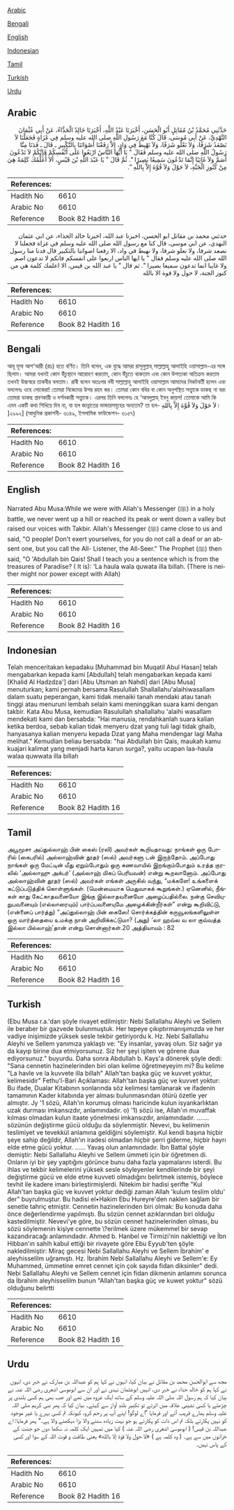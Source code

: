 [Arabic](#arabic)

[Bengali](#bengali)

[English](#english)

[Indonesian](#indonesian)

[Tamil](#tamil)

[Turkish](#turkish)

[Urdu](#urdu)

## Arabic


<div dir="rtl" lang="ar" style={{fontSize:'larger',backgroundColor:'#f8f9fa',padding:20}}>
حَدَّثَنِي مُحَمَّدُ بْنُ مُقَاتِلٍ أَبُو الْحَسَنِ، أَخْبَرَنَا عَبْدُ اللَّهِ، أَخْبَرَنَا خَالِدٌ الْحَذَّاءُ، عَنْ أَبِي عُثْمَانَ النَّهْدِيِّ، عَنْ أَبِي مُوسَى، قَالَ كُنَّا مَعَ رَسُولِ اللَّهِ صلى الله عليه وسلم فِي غَزَاةٍ فَجَعَلْنَا لاَ نَصْعَدُ شَرَفًا، وَلاَ نَعْلُو شَرَفًا، وَلاَ نَهْبِطُ فِي وَادٍ، إِلاَّ رَفَعْنَا أَصْوَاتَنَا بِالتَّكْبِيرِ ـ قَالَ ـ فَدَنَا مِنَّا رَسُولُ اللَّهِ صلى الله عليه وسلم فَقَالَ ‏"‏ يَا أَيُّهَا النَّاسُ ارْبَعُوا عَلَى أَنْفُسِكُمْ فَإِنَّكُمْ لاَ تَدْعُونَ أَصَمَّ وَلاَ غَائِبًا إِنَّمَا تَدْعُونَ سَمِيعًا بَصِيرًا ‏"‏‏.‏ ثُمَّ قَالَ ‏"‏ يَا عَبْدَ اللَّهِ بْنَ قَيْسٍ، أَلاَ أُعَلِّمُكَ كَلِمَةً هِيَ مِنْ كُنُوزِ الْجَنَّةِ، لاَ حَوْلَ وَلاَ قُوَّةَ إِلاَّ بِاللَّهِ ‏"‏‏.‏
</div>
<div style={{backgroundColor:'#f8f9fa',padding:20, marginBottom: 10}}><table> <thead> <tr> <th>References:</th> <th></th> </tr> </thead> <tbody><tr><td>Hadith No</td><td>6610</td></tr><tr><td>Arabic No</td><td>6610</td></tr><tr><td>Reference</td><td>Book 82 Hadith 16</td></tr></tbody></table></div>


<div dir="rtl" lang="ar" style={{fontSize:'larger',backgroundColor:'#f8f9fa',padding:20}}>
حدثني محمد بن مقاتل ابو الحسن، اخبرنا عبد الله، اخبرنا خالد الحذاء، عن ابي عثمان النهدي، عن ابي موسى، قال كنا مع رسول الله صلى الله عليه وسلم في غزاة فجعلنا لا نصعد شرفا، ولا نعلو شرفا، ولا نهبط في واد، الا رفعنا اصواتنا بالتكبير قال فدنا منا رسول الله صلى الله عليه وسلم فقال " يا ايها الناس اربعوا على انفسكم فانكم لا تدعون اصم ولا غايبا انما تدعون سميعا بصيرا ". ثم قال " يا عبد الله بن قيس، الا اعلمك كلمة هي من كنوز الجنة، لا حول ولا قوة الا بالله
</div>
<div style={{backgroundColor:'#f8f9fa',padding:20, marginBottom: 10}}><table> <thead> <tr> <th>References:</th> <th></th> </tr> </thead> <tbody><tr><td>Hadith No</td><td>6610</td></tr><tr><td>Arabic No</td><td>6610</td></tr><tr><td>Reference</td><td>Book 82 Hadith 16</td></tr></tbody></table></div>

## Bengali


<div dir="ltr" lang="bn" style={{fontSize:'larger',backgroundColor:'#f8f9fa',padding:20}}>
আবূ মূসা আশ‘আরী (রাঃ) হতে বর্ণিত। তিনি বলেন, এক যুদ্ধে আমরা রাসূলুল্লাহ্ সাল্লাল্লাহু আলাইহি ওয়াসাল্লাম-এর সঙ্গে ছিলাম। আমরা যখনই কোন উঁচুস্থানে আরোহণ করতাম, কোন উঁচুতে থাকতাম এবং কোন উপত্যকা অতিক্রম করতাম তখনই উচ্চস্বরে তাকবীর বলতাম। রাবী বলেন অতঃপর নবী সাল্লাল্লাহু আলাইহি ওয়াসাল্লাম আমাদের নিকটবর্তী হলেন এবং বললেনঃ ওহে লোকেরা! তোমরা নিজেদের উপর রহম কর। তোমরা কোন বধির বা কোন অনুপস্থিত সত্ত্বাকে ডাকছ না বরং তোমরা ডাকছ শ্রবণকারী ও দর্শনকারী সত্ত্বাকে। এরপর তিনি বললেনঃ হে ‘আবদুল্লাহ্ ইবনু কায়স! তোমাকে আমি কি এমন একটি কথা শিখিয়ে দিব না, যা হল জান্নাতের ভান্ডারসমূহের অন্যতম? তা হল- لاَ حَوْلَ وَلاَ قُوَّةَ إِلاَّ بِاللهِ। ]২৯৯২] (আধুনিক প্রকাশনী- ৬১৪৯, ইসলামিক ফাউন্ডেশন- ৬১৫৭)
</div>
<div style={{backgroundColor:'#f8f9fa',padding:20, marginBottom: 10}}><table> <thead> <tr> <th>References:</th> <th></th> </tr> </thead> <tbody><tr><td>Hadith No</td><td>6610</td></tr><tr><td>Arabic No</td><td>6610</td></tr><tr><td>Reference</td><td>Book 82 Hadith 16</td></tr></tbody></table></div>

## English


<div dir="ltr" lang="en" style={{fontSize:'larger',backgroundColor:'#f8f9fa',padding:20}}>
Narrated Abu Musa:While we were with Allah's Messenger (ﷺ) in a holy battle, we never went up a hill or reached its peak or went down a valley but raised our voices with Takbir. Allah's Messenger (ﷺ) came close to us and said, "O people! Don't exert yourselves, for you do not call a deaf or an absent one, but you call the All- Listener, the All-Seer." The Prophet (ﷺ) then said, "O 'Abdullah bin Qais! Shall I teach you a sentence which is from the treasures of Paradise? ( It is): 'La haula wala quwata illa billah. (There is neither might nor power except with Allah)
</div>
<div style={{backgroundColor:'#f8f9fa',padding:20, marginBottom: 10}}><table> <thead> <tr> <th>References:</th> <th></th> </tr> </thead> <tbody><tr><td>Hadith No</td><td>6610</td></tr><tr><td>Arabic No</td><td>6610</td></tr><tr><td>Reference</td><td>Book 82 Hadith 16</td></tr></tbody></table></div>

## Indonesian


<div dir="ltr" lang="id" style={{fontSize:'larger',backgroundColor:'#f8f9fa',padding:20}}>
Telah menceritakan kepadaku [Muhammad bin Muqatil Abul Hasan] telah mengabarkan kepada kami [Abdullah] telah mengabarkan kepada kami [Khalid Al Hadzdza'] dari [Abu Utsman an Nahdi] dari [Abu Musa] menuturkan; kami pernah bersama Rasulullah Shallallahu'alaihiwasallam dalam suatu peperangan, kami tidak menaiki tanah mendaki atau tanah tinggi atau menuruni lembah selain kami meninggikan suara kami dengan takbir. Kata Abu Musa, kemudian Rasulullah shallallahu 'alaihi wasallam mendekati kami dan bersabda: "Hai manusia, rendahkanlah suara kalian ketika berdoa, sebab kalian tidak menyeru dzat yang tuli lagi tidak ghaib, hanyasanya kalian menyeru kepada Dzat yang Maha mendengar lagi Maha melihat." Kemudian beliau bersabda: "hai Abdullah bin Qais, maukah kamu kuajari kalimat yang menjadi harta karun surga?, yaitu ucapan laa-haula walaa quwwata illa billah
</div>
<div style={{backgroundColor:'#f8f9fa',padding:20, marginBottom: 10}}><table> <thead> <tr> <th>References:</th> <th></th> </tr> </thead> <tbody><tr><td>Hadith No</td><td>6610</td></tr><tr><td>Arabic No</td><td>6610</td></tr><tr><td>Reference</td><td>Book 82 Hadith 16</td></tr></tbody></table></div>

## Tamil


<div dir="ltr" lang="ta" style={{fontSize:'larger',backgroundColor:'#f8f9fa',padding:20}}>
அபூமூசா அப்துல்லாஹ் பின் கைஸ் (ரலி) அவர்கள் கூறியதாவது: நாங்கள் ஒரு போரில் (கைபரில்) அல்லாஹ்வின் தூதர் (ஸல்) அவர்களு டன் இருந்தோம். அப்போது நாங்கள் ஒரு மேட்டின் மீது ஏறும்போதும் ஒரு கணவாயில் இறங்கும்போதும் உரத்த குரலில் ‘அல்லாஹு அக்பர்’ (அல்லாஹ் மிகப் பெரியவன்) என்று கூறலானோம். அப்போது அல்லாஹ்வின் தூதர் (ஸல்) அவர்கள் எங்கள் அருகில் வந்து, “மக்களே! உங்களைக் கட்டுப்படுத்திக் கொள்ளுங்கள். (மென்மையாக மெதுவாகக் கூறுங்கள்.) ஏனெனில், நீங்கள் காது கேட்காதவனையோ இங்கு இல்லாதவனையோ அழைப்பதில்லை. நன்கு செவியுறுபவனையும் (எல்லாரையும்) பார்ப்பவனையுமே அழைக்கின்றீர்கள்” என்று கூறிவிட்டு, (என்னைப் பார்த்து) “அப்துல்லாஹ் பின் கைஸே! சொர்க்கத்தின் கருவூலங்களிலுள்ள ஒரு வார்த்தையை உமக்கு நான் அறிவிக்கட்டுமா? (அது) ‘லா ஹவ்ல வ லா குவ்வத்த இல்லா பில்லாஹ்’தான் என்று சொன்னார்கள்.20 அத்தியாயம் : 82
</div>
<div style={{backgroundColor:'#f8f9fa',padding:20, marginBottom: 10}}><table> <thead> <tr> <th>References:</th> <th></th> </tr> </thead> <tbody><tr><td>Hadith No</td><td>6610</td></tr><tr><td>Arabic No</td><td>6610</td></tr><tr><td>Reference</td><td>Book 82 Hadith 16</td></tr></tbody></table></div>

## Turkish


<div dir="ltr" lang="tr" style={{fontSize:'larger',backgroundColor:'#f8f9fa',padding:20}}>
(Ebu Musa r.a.'dan şöyle rivayet edilmiştir: Nebi Sallallahu Aleyhi ve Sellem ile beraber bir gazvede bulunmuştuk. Her tepeye çıkıptırmanışımızda ve her vadiye inişimizde yüksek sesle tekbir getiriyordu k. Hz. Nebi Sallallahu Aleyhi ve Sellem yanımıza yaklaştı ve: "Ey insanlar, yavaş olun. Siz sağır ya da kayıp birine dua etmiyorsunuz. Siz her şeyi işiten ve görene dua ediyorsunuz." buyurdu. Daha sonra Abdullah b. Kays'a dönerek şöyle dedi: "Sana cennetin hazinelerinden biri olan kelime öğretmeyeyim mi? Bu kelime "La havle ve la kuvvete illa billah" Allah'tan başka güç ve kuvvet yoktur, kelimesidir" Fethu'l-Bari Açıklaması: Allah'tan başka güç ve kuvvet yoktur: Bu ifade, Dualar Kitabının sonlarında söz kelimesi tamlanarak ve ifadenin tamamının Kader kitabında yer alması bulunmasından ötürü özetle yer almıştır. Jy '1 sözü, Allah'ın korumuş olması haricinde kulun isyankarlıktan uzak durması imkansızdır, anlamındadır. o) '1) sözü ise, Allah'ın muvaffak kılması olmadan kulun itaate yönelmesi imkansızdır, anlamındadır. ....... sözünün değiştirme gücü olduğu da söylenmiştir. Nevevi, bu kelimenin teslimiyet ve tevekkül anlamına geldiğini söylemiştir. Kul kendi başına hiçbir şeye sahip değildir, Allah'ın iradesi olmadan hiçbir şerri giderme, hiçbir hayrı elde etme gücü yoktur. ...... Yavaş olun anlamındadır. İbn Battal şöyle demiştir: Nebi Sallallahu Aleyhi ve Sellem ümmeti için bir öğretmen di. Onların iyi bir şey yaptığını görünce bunu daha fazla yapmalarını isterdi. Bu ihlas ve tekbir kelimelerini yüksek sesle söyleyenler kendilerinde bir şeyi değiştirme gücü ve elde etme kuvveti olmadığını belirtmek istemiş, böylece tevhit ile kadere imanı birleştirmişlerdi. Nitekim bir hadisi şerifte "Kul Allah'tan başka güç ve kuvvet yoktur dediği zaman Allah 'kulum teslim oldu' der" buyrulmuştur. Bu hadisi el•Hakim Ebu Hureyre'den naklen sağlam bir senetle tahriç etmiştir. Cennetin hazinelerinden biri olmak: Bu konuda daha önce değerlendirme yapılmıştı. Bu sözün cennet azıklarından biri olduğu kastedilmiştir. Nevevi'ye göre, bu sözün cennet hazinelerinden olması, bu sözü söylemenin kişiye cennette \?erilmek üzere mükemmel bir sevap kazandıracağı anlamındadır. Ahmed b. Hanbel ve Tirmizi'nin naklettiği ve İbn Hibban'ın sahih kabul ettiği bir rivayete göre Ebu Eyyub'ten şöyle nakledilmiştir: Miraç gecesi Nebi Sallallahu Aleyhi ve Sellem İbrahim' e aleyhisselilm uğramıştı. Hz. İbrahim Nebi Sallallahu Aleyhi ve Sellem'e: Ey Muhammed, ümmetine emret cennet için çok sayıda fidan diksinler" dedi. Nebi Sallallahu Aleyhi ve Sellem cennet için fidan dikmenin anlamını sorunca da İbrahim aleyhisselilm bunun "Allah'tan başka güç ve kuwet yoktur" sözü olduğunu belirtti
</div>
<div style={{backgroundColor:'#f8f9fa',padding:20, marginBottom: 10}}><table> <thead> <tr> <th>References:</th> <th></th> </tr> </thead> <tbody><tr><td>Hadith No</td><td>6610</td></tr><tr><td>Arabic No</td><td>6610</td></tr><tr><td>Reference</td><td>Book 82 Hadith 16</td></tr></tbody></table></div>

## Urdu


<div dir="rtl" lang="ur" style={{fontSize:'larger',backgroundColor:'#f8f9fa',padding:20}}>
مجھ سے ابوالحسن محمد بن مقاتل نے بیان کیا، انہوں نے کہا ہم کو عبداللہ بن مبارک نے خبر دی، انہوں نے کہا ہم کو خالد حذاء نے خبر دی، انہیں ابوعثمان نہدی نے اور ان سے ابوموسیٰ اشعری رضی اللہ عنہ نے بیان کیا کہ ہم رسول اللہ صلی اللہ علیہ وسلم کے ساتھ ایک غزوہ میں تھے اور جب بھی ہم کسی بلندی پر چڑھتے یا کسی نشیبی علاقہ میں اترتے تو تکبیر بلند آواز سے کہتے۔ بیان کیا کہ پھر نبی کریم صلی اللہ علیہ وسلم ہمارے قریب آئے اور فرمایا ”اے لوگو! اپنے آپ پر رحم کرو، کیونکہ تم کسی بہرے یا غیر موجود کو نہیں پکارتے بلکہ تم اس ذات کو پکارتے ہو جو بہت زیادہ سننے والا بڑا دیکھنے والا ہے۔“ پھر فرمایا: اے عبداللہ بن قیس! ( ابوموسیٰ اشعری رضی اللہ عنہ ) کیا میں تمہیں ایک کلمہ نہ سکھا دوں جو جنت کے خزانوں میں سے ہے۔ ( وہ کلمہ ہے ) «لا حول ولا قوة إلا بالله» یعنی طاقت و قوت اللہ کے سوا اور کسی کے پاس نہیں۔
</div>
<div style={{backgroundColor:'#f8f9fa',padding:20, marginBottom: 10}}><table> <thead> <tr> <th>References:</th> <th></th> </tr> </thead> <tbody><tr><td>Hadith No</td><td>6610</td></tr><tr><td>Arabic No</td><td>6610</td></tr><tr><td>Reference</td><td>Book 82 Hadith 16</td></tr></tbody></table></div>